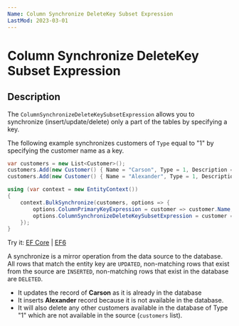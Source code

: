 ```yaml
---
Name: Column Synchronize DeleteKey Subset Expression
LastMod: 2023-03-01
---
```


# Column Synchronize DeleteKey Subset Expression

## Description

The `ColumnSynchronizeDeleteKeySubsetExpression` allows you to synchronize (insert/update/delete) only a part of the tables by specifying a key.

The following example synchronizes customers of `Type` equal to "1" by specifying the customer name as a key. 

```csharp
var customers = new List<Customer>();
customers.Add(new Customer() { Name = "Carson", Type = 1, Description = "Updated_Description of Carson", IsActive = false });
customers.Add(new Customer() { Name = "Alexander", Type = 1, Description = "Description of Alexander", IsActive = false });

using (var context = new EntityContext())
{
    context.BulkSynchronize(customers, options => {
        options.ColumnPrimaryKeyExpression = customer => customer.Name;
        options.ColumnSynchronizeDeleteKeySubsetExpression = customer => customer.Type;
    });
}
```

Try it: [EF Core](https://dotnetfiddle.net/clr84M) | [EF6](https://dotnetfiddle.net/y5snLt)

A synchronize is a mirror operation from the data source to the database. All rows that match the entity key are `UPDATED`, non-matching rows that exist from the source are `INSERTED`, non-matching rows that exist in the database are `DELETED`.

 - It updates the record of **Carson** as it is already in the database 
 - It inserts **Alexander** record because it is not available in the database.
 - It will also delete any other customers available in the database of Type "1" which are not available in the source (`customers` list). 

